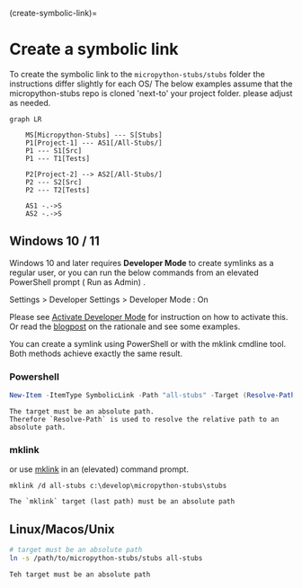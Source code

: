 (create-symbolic-link)=
# Create a symbolic link
To create the symbolic link to the `micropython-stubs/stubs` folder the instructions differ slightly for each OS/
The below examples assume that the micropython-stubs repo is cloned 'next-to' your project folder.
please adjust as needed.

```{mermaid}
graph LR

    MS[Micropython-Stubs] --- S[Stubs]
    P1[Project-1] --- AS1[/All-Stubs/]
    P1 --- S1[Src]
    P1 --- T1[Tests]

    P2[Project-2] --> AS2[/All-Stubs/]
    P2 --- S2[Src]
    P2 --- T2[Tests]

    AS1 -.->S
    AS2 -.->S
```

## Windows 10 / 11
Windows 10 and later requires **Developer Mode** to create symlinks as a regular user, or you can run the below commands from an elevated PowerShell prompt ( Run as Admin) .

Settings > Developer Settings > Developer Mode : On

Please see [Activate Developer Mode](https://learn.microsoft.com/en-us/windows/apps/get-started/enable-your-device-for-development) for instruction on how to activate this. Or read the [blogpost](https://blogs.windows.com/windowsdeveloper/2016/12/02/symlinks-windows-10/) on the rationale and see some examples.

You can create a symlink using PowerShell or with the mklink cmdline tool.
Both methods achieve exactly the same result.
### Powershell 
``` powershell
New-Item -ItemType SymbolicLink -Path "all-stubs" -Target (Resolve-Path -Path ../micropython-stubs/stubs)
```

```{note}
The target must be an absolute path.  
Therefore `Resolve-Path` is used to resolve the relative path to an absolute path.
```

### mklink
or use [mklink](https://learn.microsoft.com/en-us/windows-server/administration/windows-commands/mklink) in an (elevated) command prompt.

```
mklink /d all-stubs c:\develop\micropython-stubs\stubs
```

```{note}
The `mklink` target (last path) must be an absolute path
```

## Linux/Macos/Unix

``` sh
# target must be an absolute path
ln -s /path/to/micropython-stubs/stubs all-stubs
```

```{note}
Teh target must be an absolute path
```

